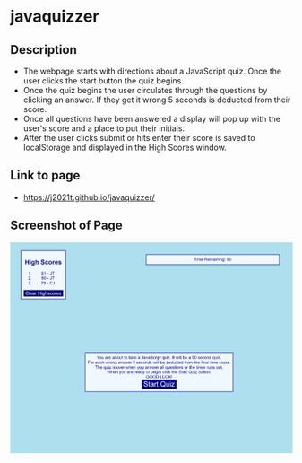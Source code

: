 # javaquizzer

## Description
- The webpage starts with directions about a JavaScript quiz.  Once the user clicks the start button the quiz begins.
- Once the quiz begins the user circulates through the questions by clicking an answer.  If they get it wrong 5 seconds is deducted from their score.
- Once all questions have been answered a display will pop up with the user's score and a place to put their initials.
- After the user clicks submit or hits enter their score is saved to localStorage and displayed in the High Scores window.

## Link to page 
- https://j2021t.github.io/javaquizzer/

## Screenshot of Page
![alt text](/page-screenshot.png "Deployed screenshot")
